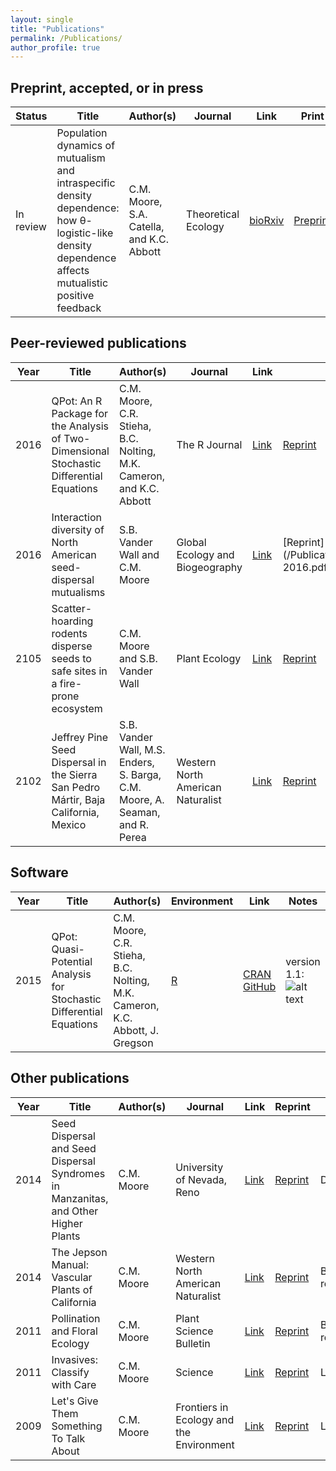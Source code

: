 ```yaml
---
layout: single
title: "Publications"
permalink: /Publications/
author_profile: true
---
```

## Preprint, accepted, or in press

| **Status**  | **Title**  | **Author(s)**  | **Journal**  | **Link**  | **Print**  | **Code**  | **Data**  | **Notes**  |
|-----------|------------|-------------|--------------|-----------|------------|-----------|-----------|------------|
| In review | Population dynamics of mutualism and intraspecific density dependence: how &theta;-logistic-like density dependence affects mutualistic positive feedback |  C.M. Moore, S.A. Catella, and K.C. Abbott | Theoretical Ecology  |  [bioRxiv](http://biorxiv.org/content/early/2017/02/13/108175) | [Preprint](/Publications/preprints/Moore_et_al._IntraDDMut.pdf)  | [Link](https://github.com/dispersing/Mutualism-NonlinearDensityDependence) | | |

## Peer-reviewed publications

| **Year**  | **Title**  | **Author(s)**  | **Journal**  | **Link**  | **Reprint**  | **Code**  | **Data**  |
|-----------|------------|----------------|--------------|--------------|-----------|-----------|-----------|
| 2016  | QPot: An R Package for the Analysis of Two-Dimensional Stochastic Differential Equations   |  C.M. Moore, C.R. Stieha, B.C. Nolting, M.K. Cameron, and K.C. Abbott | The R Journal  |  [Link](https://journal.r-project.org/archive/2016-2/moore-stieha-nolting-etal.pdf) | [Reprint](/Publications/reprints/Moore_et_al._2016.pdf)  | [CRAN](https://cran.r-project.org/package=QPot), [GitHub](https://github.com/bmarkslash7/QPot)  |   |
| 2016  | Interaction diversity of North American seed-dispersal mutualisms   | S.B. Vander Wall and C.M. Moore  | Global Ecology and Biogeography   | [Link](http://onlinelibrary.wiley.com/doi/10.1111/geb.12502/full)   | [Reprint](/Publications/reprints/Vander_Wall_and_Moore 2016.pdf)   |   |   |
| 2105  | Scatter-hoarding rodents disperse seeds to safe sites in a fire-prone ecosystem	| C.M. Moore and S.B. Vander Wall	 | Plant Ecology	 | [Link](http://link.springer.com/article/10.1007/s11258-015-0497-1)  | [Reprint](/Publications/reprints/Moore_and_Vander_Wall_2015.pdf)  | [Link](https://github.com/dispersing/2DKernSim)  |   |
| 2102  | Jeffrey Pine Seed Dispersal in the Sierra San Pedro M&aacute;rtir, Baja California, Mexico	  | S.B. Vander Wall, M.S. Enders, S. Barga, C.M. Moore, A. Seaman, and R. Perea	  | Western North American Naturalist	  | [Link](https://ojs.lib.byu.edu/spc/index.php/wnan/article/view/27233)  | [Reprint](/Publications/reprints/Vander_Wall_et_al._2012.pdf)  |   |

## Software

| **Year**  | **Title**  | **Author(s)**  | **Environment**  | **Link**  | **Notes**  |
|-----------|------------|----------------|------------------|-----------|------------|
| 2015 | QPot: Quasi-Potential Analysis for Stochastic Differential Equations	 | C.M. Moore, C.R. Stieha, B.C. Nolting, M.K. Cameron, K.C. Abbott, J. Gregson | [R](https://www.r-project.org/) | [CRAN](https://cran.r-project.org/web/packages/QPot/index.html) [GitHub](https://github.com/bmarkslash7/QPot) | version 1.1: ![alt text](https://cranlogs.r-pkg.org/badges/grand-total/QPot "Badge") |


## Other publications

| **Year**  | **Title**  | **Author(s)**  | **Journal**  | **Link**  | **Reprint** | **Notes**  |
|-----------|------------|----------------|--------------|--------------|----------|-----------|
| 2014 | Seed Dispersal and Seed Dispersal Syndromes in Manzanitas, and Other Higher Plants	 | C.M. Moore	 | University of Nevada, Reno	 | [Link](http://gradworks.umi.com/36/26/3626102.html) | [Reprint](/Publications/reprints/Moore_2014_Dissertation.pdf) | Dissertation |
| 2014 | The Jepson Manual: Vascular Plants of California	 | C.M. Moore	 | Western North American Naturalist	 | [Link](https://journals.lib.byu.edu/spc/index.php/wnan/article/view/31707) | [Reprint](/Publications/reprints/Moore_2014.pdf) | Book review |
| 2011 | Pollination and Floral Ecology	 | C.M. Moore	 | Plant Science Bulletin	 | [Link](http://www.botany.org/PlantScienceBulletin/PSB-2011-57-4.pdf) | [Reprint](/Publications/reprints/Moore_2011_PSB.pdf) | Book review |
| 2011 | Invasives: Classify with Care	 | C.M. Moore	 | Science	 | [Link](http://www.sciencemag.org/content/333/6045/936.2) | [Reprint](/Publications/reprints/Moore_2011.pdf) | Letter |
| 2009 | Let's Give Them Something To Talk About	| C.M. Moore	 | Frontiers in Ecology and the Environment	 | [Link](http://www.esajournals.org/doi/abs/10.1890/1540-9295-7.9.501) | [Reprint](/Publications/reprints/Moore_and_Forister_2009.pdf) | Letter |
